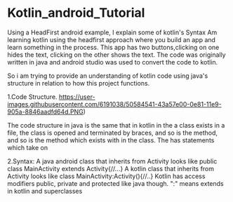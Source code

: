 # Kotlin_android_Tutorial
Using a HeadFirst android example, I explain some of kotlin's Syntax
Am learning kotlin using the headfirst approach where you build an app and learn something in the process. This app has two buttons,clicking on
one hides the text, clicking on the other shows the text. The code was originally written in java and android studio was used to convert the code to kotlin.

So i am trying to provide an understanding of kotlin code using java's structure in relation to how this project functions.

1.Code Structure.
https://user-images.githubusercontent.com/6191038/50584541-43a57e00-0e81-11e9-905a-8846aadfd64d.PNG)

The code structure in java is the same that in kotlin in the a class exists in a file, the class is opened and terminated by braces, and so is the method, and so is the method which exists with in the class. The has statements which take on 

2.Syntax:
A java android class that inherits from Activity looks like public class MainActivity extends Activity{//...}
A kotlin class that inherits from Activity looks like class MainActivity:Activity(){//..}
Kotlin has access modifiers public, private and protected like java though. ":" means extends in kotlin and superclasses

